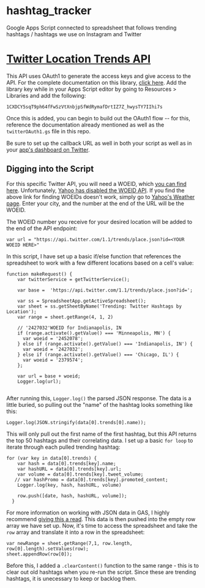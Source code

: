# hashtag_tracker
Google Apps Script connected to spreadsheet that follows trending hashtags / hashtags we use on Instagram and Twitter

# <a href="https://developer.twitter.com/en/docs/trends/trends-for-location/api-reference/get-trends-place.html">Twitter Location Trends API</a>

This API uses OAuth1 to generate the access keys and give access to the API. For the complete documentation on this library, <a href="https://github.com/gsuitedevs/apps-script-oauth1">click here</a>. Add the library key while in your Apps Script editor by going to Resources > Libraries and add the following:

```1CXDCY5sqT9ph64fFwSzVtXnbjpSfWdRymafDrtIZ7Z_hwysTY7IIhi7s```

Once this is added, you can begin to build out the OAuth1 flow -- for this, reference the documentation already mentioned as well as the ```twitterOAuth1.gs``` file in this repo.

Be sure to set up the callback URL as well in both your script as well as in your <a href="https://developer.twitter.com/en/dashboard">app's dashboard on Twitter</a>.

Digging into the Script
-
For this specific Twitter API, you will need a WOEID, which <a href="http://woeid.rosselliot.co.nz/lookup/minneapolis%20%20mn">you can find here</a>. Unfortunately, <a href="https://developer.yahoo.com/weather/documentation.html#woeid">Yahoo has disabled the WOEID API</a>. If you find the above link for finding WOEIDs doesn't work, simply go to <a href="https://www.yahoo.com/news/weather/">Yahoo's Weather page</a>. Enter your city, and the number at the end of the URL will be the WOEID.
    
The WOEID number you receive for your desired location will be added to the end of the API endpoint:

```var url = "https://api.twitter.com/1.1/trends/place.json?id=<YOUR WOEID HERE>"```

In this script, I have set up a basic if/else function that references the spreadsheet to work with a few different locations based on a cell's value:

```
function makeRequest() {
    var twitterService = getTwitterService();
  
    var base =  'https://api.twitter.com/1.1/trends/place.json?id=';

    var ss = SpreadsheetApp.getActiveSpreadsheet();
    var sheet = ss.getSheetByName('Trending: Twitter Hashtags by Location');
    var range = sheet.getRange(4, 1, 2)
  
    // '2427032'WOEID for Indianapolis, IN
    if (range.activate().getValue() === 'Minneapolis, MN') {
      var woeid = '2452078';
    } else if (range.activate().getValue() === 'Indianapolis, IN') {
      var woeid = '2427032';
    } else if (range.activate().getValue() === 'Chicago, IL') {
      var woeid = '2379574';
    };
  
    var url = base + woeid;
    Logger.log(url);
    
```    
After running this, ```Logger.log()``` the parsed JSON response. The data is a little buried, so pulling out the "name" of the hashtag looks something like this:

```Logger.log(JSON.stringify(data[0].trends[0].name));```

This will only pull out the first name of the first hashtag, but this API returns the top 50 hashtags and their correlating data. I set up a basic ```for loop``` to iterate through each pulled trending hashtag:

```
for (var key in data[0].trends) {
    var hash = data[0].trends[key].name;
    var hashURL = data[0].trends[key].url;
    var volume = data[0].trends[key].tweet_volume;
   // var hashPromo = data[0].trends[key].promoted_content;
    Logger.log(key, hash, hashURL, volume)
    
    row.push([date, hash, hashURL, volume]);
  }
```

For more information on working with JSON data in GAS, I highly recommend <a href="http://googleappscripting.com/json/">giving this a read</a>.
This data is then pushed into the empty row array we have set up. Now, it's time to access the spreadsheet and take the ```row``` array and translate it into a row in the spreadsheet:

```
var newRange = sheet.getRange(7,1, row.length, row[0].length).setValues(row);
sheet.appendRow(row[0]);
```

Before this, I added a ```.clearContent()``` function to the same range - this is to clear out old hashtags when you re-run the script. Since these are trending hashtags, it is unecessary to keep or backlog them.
